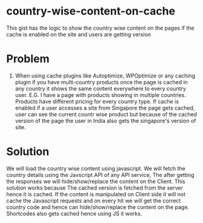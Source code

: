 # country-wise-content-on-cache
This gist has the logic to show the country wise content on the pages if the cache is enabled on the site and users are getting version

# Problem
1. When using cache plugins like Autoptimize, WPOptimize or any caching plugin if you have multi-country products once the page is cached in any country it shows the same content everywhere to every country user.
E.G. I have a page with products showing in multiple countries. Products have different pricing for every country type. If cache is enabled if a user accesses a site from Singapore the page gets cached, user can see the current countr wise product but because of the cached version of the page the user in India also gets the singapore's version of site.

# Solution
We will load the country wise content using javascript. We will fetch the country details using the Javscript API of any API service, The after getting the responses we will hide/show/replace the content on the Client. This solution works because The cached version is fetched from the server hence it is cached. If the content is manipulated on Client side it will not cache the Javascript requests and on every hit we will get the correct country code and hence can hide/show/replace the content on the page. Shortcodes also gets cached hence using JS it works.
